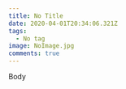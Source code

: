 ```yaml
---
title: No Title
date: 2020-04-01T20:34:06.321Z
tags:
  - No tag
image: NoImage.jpg
comments: true
---
```

Body
<p>
